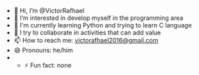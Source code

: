 - 👋 Hi, I’m @VictorRafhael
- 👀 I’m interested in develop myself in the programming area
- 🌱 I'm currently learning Python and trying to learn C language
- 💞️ I try to collaborate in activities that can add value
- 📫 How to reach me: victorafhael2016@gmail.com
- 😄 Pronouns: he/him
- - ⚡ Fun fact: none

<!---
VictorRafhael/VictorRafhael is a ✨ special ✨ repository because its `README.md` (this file) appears on your GitHub profile.
You can click the Preview link to take a look at your changes.
--->
